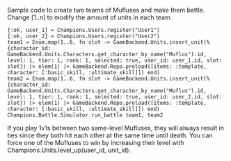 Sample code to create two teams of Mufluses and make them battle. Change [1..n] to modify the amount of units in each team.

```
{:ok, user_1} = Champions.Users.register("User1")
{:ok, user_2} = Champions.Users.register("User2")
team1 = Enum.map(1..6, fn slot -> GameBackend.Units.insert_unit(%{character_id: GameBackend.Units.Characters.get_character_by_name("Muflus").id, level: 1, tier: 1, rank: 1, selected: true, user_id: user_1.id, slot: slot}) |> elem(1) |> GameBackend.Repo.preload([items: :template, character: [:basic_skill, :ultimate_skill]]) end)
team2 = Enum.map(1..6, fn slot -> GameBackend.Units.insert_unit(%{character_id: GameBackend.Units.Characters.get_character_by_name("Muflus").id, level: 1, tier: 1, rank: 1, selected: true, user_id: user_2.id, slot: slot}) |> elem(1) |> GameBackend.Repo.preload([items: :template, character: [:basic_skill, :ultimate_skill]]) end)
Champions.Battle.Simulator.run_battle team1, team2
```

If you play 1v1s between two same-level Mufluses, they will always result in ties since they both hit each other at the same time until death. You can force one of the Mufluses to win by increasing their level with Champions.Units.level_up(user_id, unit_id).
